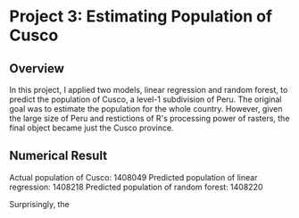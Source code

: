 # Project 3: Estimating Population of Cusco

## Overview
In this project, I applied two models, linear regression and random forest, to predict the population of Cusco, a level-1 subdivision of Peru. The original goal was to estimate the population for the whole country. However, given the large size of Peru and restictions of R's processing power of rasters, the final object became just the Cusco province.

## Numerical Result
Actual population of Cusco: 1408049
Predicted population of linear regression: 1408218
Predicted population of random forest: 1408220

Surprisingly, the 
